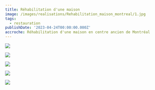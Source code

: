 ```yaml
---
title: Réhabilitation d'une maison
image: /images/realisations/Rehabilitation_maison_montreal/1.jpg
tags:
  - restauration
publishDate: '2023-04-24T00:00:00.000Z'
accroche: Réhabilitation d'une maison en centre ancien de Montréal
---
```


![](/images/realisations/Rehabilitation_maison_montreal/1.jpg)

![](/images/realisations/Rehabilitation_maison_montreal/2.jpg)

![](/images/realisations/Rehabilitation_maison_montreal/3.jpg)

![](/images/realisations/Rehabilitation_maison_montreal/4.jpg)

![](/images/realisations/Rehabilitation_maison_montreal/5.jpg)
